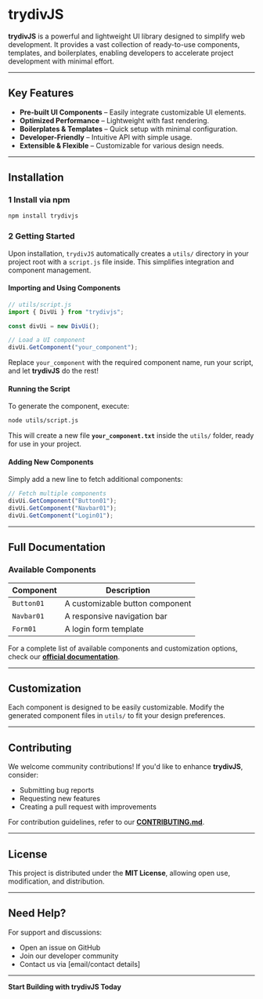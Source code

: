 # trydivJS

**trydivJS** is a powerful and lightweight UI library designed to simplify web development. It provides a vast collection of ready-to-use components, templates, and boilerplates, enabling developers to accelerate project development with minimal effort.

---

##  Key Features

-  **Pre-built UI Components** – Easily integrate customizable UI elements.
-  **Optimized Performance** – Lightweight with fast rendering.
-  **Boilerplates & Templates** – Quick setup with minimal configuration.
-  **Developer-Friendly** – Intuitive API with simple usage.
-  **Extensible & Flexible** – Customizable for various design needs.

---

##  Installation

### 1️ Install via npm

```sh
npm install trydivjs
```

### 2️ Getting Started

Upon installation, `trydivJS` automatically creates a `utils/` directory in your project root with a `script.js` file inside. This simplifies integration and component management.

####  Importing and Using Components

```javascript
// utils/script.js
import { DivUi } from "trydivjs";

const divUi = new DivUi();

// Load a UI component
divUi.GetComponent("your_component");
```

Replace `your_component` with the required component name, run your script, and let **trydivJS** do the rest!

####  Running the Script

To generate the component, execute:

```sh
node utils/script.js
```

This will create a new file **`your_component.txt`** inside the `utils/` folder, ready for use in your project.

####  Adding New Components

Simply add a new line to fetch additional components:

```javascript
// Fetch multiple components
divUi.GetComponent("Button01");
divUi.GetComponent("Navbar01");
divUi.GetComponent("Login01");
```

---

##  Full Documentation

### Available Components

| Component | Description |
|-----------|-------------|
| `Button01` | A customizable button component |
| `Navbar01` | A responsive navigation bar |
| `Form01`  | A login form template |

For a complete list of available components and customization options, check our **[official documentation](https://divjs.vercel.app/)**.

---

##  Customization

Each component is designed to be easily customizable. Modify the generated component files in `utils/` to fit your design preferences.

---

##  Contributing

We welcome community contributions! If you'd like to enhance **trydivJS**, consider:

- Submitting bug reports
- Requesting new features
- Creating a pull request with improvements

For contribution guidelines, refer to our **[CONTRIBUTING.md](#)**.

---

##  License

This project is distributed under the **MIT License**, allowing open use, modification, and distribution.

---

##  Need Help?

For support and discussions:
- Open an issue on GitHub
- Join our developer community
- Contact us via [email/contact details]

---

**Start Building with trydivJS Today**

